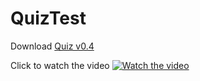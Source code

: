 # QuizTest

Download [Quiz v0.4](https://github.com/AlexeyGorsch/QuizTest/releases/tag/v0.4)


Click to watch the video
[![Watch the video](https://img.youtube.com/vi/M_kQekOk_-E/maxresdefault.jpg)](https://youtu.be/M_kQekOk_-E)

